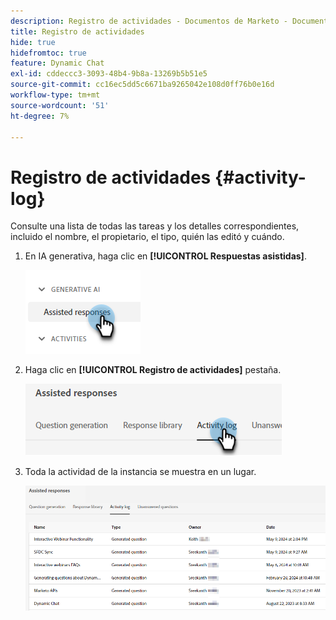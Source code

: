 ```yaml
---
description: Registro de actividades - Documentos de Marketo - Documentación del producto
title: Registro de actividades
hide: true
hidefromtoc: true
feature: Dynamic Chat
exl-id: cddeccc3-3093-48b4-9b8a-13269b5b51e5
source-git-commit: cc16ec5dd5c6671ba9265042e108d0ff76b0e16d
workflow-type: tm+mt
source-wordcount: '51'
ht-degree: 7%

---
```


# Registro de actividades {#activity-log}

Consulte una lista de todas las tareas y los detalles correspondientes, incluido el nombre, el propietario, el tipo, quién las editó y cuándo.

1. En IA generativa, haga clic en **[!UICONTROL Respuestas asistidas]**.

   ![](assets/activity-log-1.png)

1. Haga clic en **[!UICONTROL Registro de actividades]** pestaña.

   ![](assets/activity-log-2.png)

1. Toda la actividad de la instancia se muestra en un lugar.

   ![](assets/activity-log-3.png)
